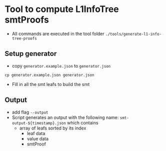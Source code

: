 # Tool to compute L1InfoTree smtProofs
- All commands are executed in the tool folder `./tools/generate-l1-info-tree-proofs`

## Setup generator
- copy `generator.example.json` to `generator.json`
```
cp generator.example.json generator.json
```
- Fill in all the smt leafs to build the smt

## Output
- add flag `--output`
- Script generates an output with the following name: `smt-output-${timestamp}.json` which contains
  - array of leafs sorted by its index
    - leaf data
    - value data
    - smtProof